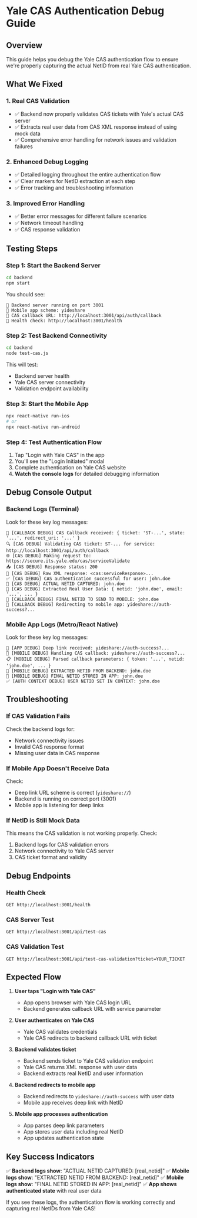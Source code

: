 # Yale CAS Authentication Debug Guide

## Overview
This guide helps you debug the Yale CAS authentication flow to ensure we're properly capturing the actual NetID from real Yale CAS authentication.

## What We Fixed

### 1. **Real CAS Validation**
- ✅ Backend now properly validates CAS tickets with Yale's actual CAS server
- ✅ Extracts real user data from CAS XML response instead of using mock data
- ✅ Comprehensive error handling for network issues and validation failures

### 2. **Enhanced Debug Logging**
- ✅ Detailed logging throughout the entire authentication flow
- ✅ Clear markers for NetID extraction at each step
- ✅ Error tracking and troubleshooting information

### 3. **Improved Error Handling**
- ✅ Better error messages for different failure scenarios
- ✅ Network timeout handling
- ✅ CAS response validation

## Testing Steps

### Step 1: Start the Backend Server
```bash
cd backend
npm start
```

You should see:
```
🚀 Backend server running on port 3001
📱 Mobile app scheme: yideshare
🔗 CAS callback URL: http://localhost:3001/api/auth/callback
🏥 Health check: http://localhost:3001/health
```

### Step 2: Test Backend Connectivity
```bash
cd backend
node test-cas.js
```

This will test:
- Backend server health
- Yale CAS server connectivity
- Validation endpoint availability

### Step 3: Start the Mobile App
```bash
npx react-native run-ios
# or
npx react-native run-android
```

### Step 4: Test Authentication Flow
1. Tap "Login with Yale CAS" in the app
2. You'll see the "Login Initiated" modal
3. Complete authentication on Yale CAS website
4. **Watch the console logs** for detailed debugging information

## Debug Console Output

### Backend Logs (Terminal)
Look for these key log messages:

```
🔄 [CALLBACK DEBUG] CAS Callback received: { ticket: 'ST-...', state: '...', redirect_uri: '...' }
🔍 [CAS DEBUG] Validating CAS ticket: ST-... for service: http://localhost:3001/api/auth/callback
🌐 [CAS DEBUG] Making request to: https://secure.its.yale.edu/cas/serviceValidate
📥 [CAS DEBUG] Response status: 200
📄 [CAS DEBUG] Raw XML response: <cas:serviceResponse>...
✅ [CAS DEBUG] CAS authentication successful for user: john.doe
🔑 [CAS DEBUG] ACTUAL NETID CAPTURED: john.doe
🎯 [CAS DEBUG] Extracted Real User Data: { netid: 'john.doe', email: '...', ... }
🔑 [CALLBACK DEBUG] FINAL NETID TO SEND TO MOBILE: john.doe
📱 [CALLBACK DEBUG] Redirecting to mobile app: yideshare://auth-success?...
```

### Mobile App Logs (Metro/React Native)
Look for these key log messages:

```
🔗 [APP DEBUG] Deep link received: yideshare://auth-success?...
📱 [MOBILE DEBUG] Handling CAS callback: yideshare://auth-success?...
📋 [MOBILE DEBUG] Parsed callback parameters: { token: '...', netid: 'john.doe', ... }
🔑 [MOBILE DEBUG] EXTRACTED NETID FROM BACKEND: john.doe
🎯 [MOBILE DEBUG] FINAL NETID STORED IN APP: john.doe
✅ [AUTH CONTEXT DEBUG] USER NETID SET IN CONTEXT: john.doe
```

## Troubleshooting

### If CAS Validation Fails
Check the backend logs for:
- Network connectivity issues
- Invalid CAS response format
- Missing user data in CAS response

### If Mobile App Doesn't Receive Data
Check:
- Deep link URL scheme is correct (`yideshare://`)
- Backend is running on correct port (3001)
- Mobile app is listening for deep links

### If NetID is Still Mock Data
This means the CAS validation is not working properly. Check:
1. Backend logs for CAS validation errors
2. Network connectivity to Yale CAS server
3. CAS ticket format and validity

## Debug Endpoints

### Health Check
```
GET http://localhost:3001/health
```

### CAS Server Test
```
GET http://localhost:3001/api/test-cas
```

### CAS Validation Test
```
GET http://localhost:3001/api/test-cas-validation?ticket=YOUR_TICKET
```

## Expected Flow

1. **User taps "Login with Yale CAS"**
   - App opens browser with Yale CAS login URL
   - Backend generates callback URL with service parameter

2. **User authenticates on Yale CAS**
   - Yale CAS validates credentials
   - Yale CAS redirects to backend callback URL with ticket

3. **Backend validates ticket**
   - Backend sends ticket to Yale CAS validation endpoint
   - Yale CAS returns XML response with user data
   - Backend extracts real NetID and user information

4. **Backend redirects to mobile app**
   - Backend redirects to `yideshare://auth-success` with user data
   - Mobile app receives deep link with NetID

5. **Mobile app processes authentication**
   - App parses deep link parameters
   - App stores user data including real NetID
   - App updates authentication state

## Key Success Indicators

✅ **Backend logs show**: "ACTUAL NETID CAPTURED: [real_netid]"
✅ **Mobile logs show**: "EXTRACTED NETID FROM BACKEND: [real_netid]"
✅ **Mobile logs show**: "FINAL NETID STORED IN APP: [real_netid]"
✅ **App shows authenticated state** with real user data

If you see these logs, the authentication flow is working correctly and capturing real NetIDs from Yale CAS!
